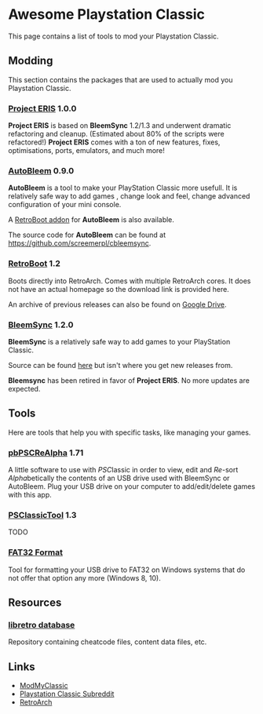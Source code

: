 # Awesome Playstation Classic
This page contains a list of tools to mod your Playstation Classic.

## Modding
This section contains the packages that are used to actually mod you Playstation Classic.

### [Project ERIS](https://modmyclassic.com/project-eris/) 1.0.0
**Project ERIS** is based on **BleemSync** 1.2/1.3 and underwent dramatic refactoring and cleanup. (Estimated about 80% of the scripts were refactored!) **Project ERIS** comes with a ton of new features, fixes, optimisations, ports, emulators, and much more!

### [AutoBleem](https://www.autobleem.tk/) 0.9.0

**AutoBleem** is a tool to make your PlayStation Classic more usefull. It is relatively safe way to add games , change look and feel, change advanced configuration of your mini console.

A [RetroBoot addon](https://drive.google.com/open?id=10eHLDwBr4IXUPhvkX6EWaor8h4amUadK) for **AutoBleem** is also available.

The source code for **AutoBleem** can be found at https://github.com/screemerpl/cbleemsync.

### [RetroBoot](https://www.reddit.com/r/PlaystationClassic/comments/ikhv3v/retroboot_12_the_lightweight_alternative/) 1.2
Boots directly into RetroArch. Comes with multiple RetroArch cores.
It does not have an actual homepage so the download link is provided here.

An archive of previous releases can also be found on [Google Drive](https://drive.google.com/drive/folders/1WafO7d9th03PLPdxJnhOEHyxkwfHgYvZ?usp=sharing).

### [BleemSync](https://modmyclassic.com/bleemsync/) 1.2.0
**BleemSync** is a relatively safe way to add games to your PlayStation Classic.

Source can be found [here](https://github.com/pathartl/BleemSync) but isn't where you get new releases from.

**Bleemsync** has been retired in favor of **Project ERIS**. No more updates are expected.

## Tools
Here are tools that help you with specific tasks, like managing your games.

### [pbPSCReAlpha](https://github.com/pascl/pbPSCReAlpha) 1.71
A little software to use with *PSC*lassic in order to view, edit and *Re*-sort *Alpha*betically the contents of an USB drive used with BleemSync or AutoBleem. Plug your USB drive on your computer to add/edit/delete games with this app.

### [PSClassicTool](https://github.com/elierodrigue/PSClassicTool) 1.3
TODO

### [FAT32 Format](http://www.ridgecrop.demon.co.uk/index.htm?guiformat.htm)
Tool for formatting your USB drive to FAT32 on Windows systems that do not offer that option any more (Windows 8, 10).

## Resources

### [libretro database](https://github.com/libretro/libretro-database)
Repository containing cheatcode files, content data files, etc.

## Links
* [ModMyClassic](https://modmyclassic.com/)
* [Playstation Classic Subreddit](https://www.reddit.com/r/PlaystationClassic/)
* [RetroArch](https://www.retroarch.com/)

